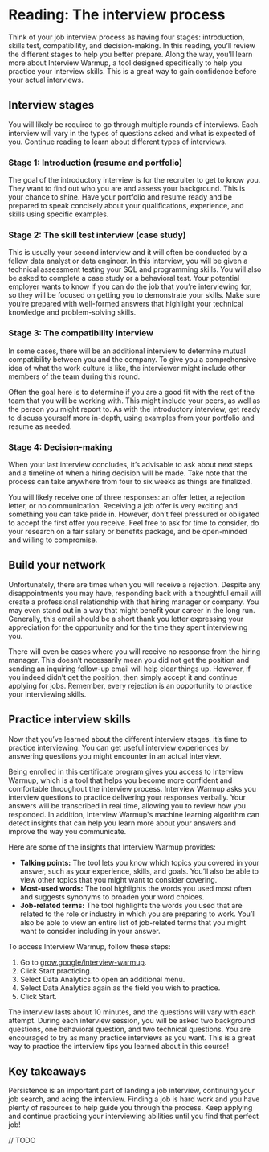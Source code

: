 # Reading: The interview process

Think of your job interview process as having four stages: introduction, skills test, compatibility, and decision-making. In this reading, you’ll review the different stages to help you better prepare. Along the way, you’ll learn more about Interview Warmup, a tool designed specifically to help you practice your interview skills. This is a great way to gain confidence before your actual interviews. 

## Interview stages

You will likely be required to go through multiple rounds of interviews. Each interview will vary in the types of questions asked and what is expected of you. Continue reading to learn about different types of interviews.

### Stage 1: Introduction (resume and portfolio)

The goal of the introductory interview is for the recruiter to get to know you. They want to find out who you are and assess your background. This is your chance to shine. Have your portfolio and resume ready and be prepared to speak concisely about your qualifications, experience, and skills using specific examples.

### Stage 2: The skill test interview (case study)

This is usually your second interview and it will often be conducted by a fellow data analyst or data engineer. In this interview, you will be given a technical assessment testing your SQL and programming skills. You will also be asked to complete a case study or a behavioral test. Your potential employer wants to know if you can do the job that you’re interviewing for, so they will be focused on getting you to demonstrate your skills. Make sure you’re prepared with well-formed answers that highlight your technical knowledge and problem-solving skills. 

### Stage 3: The compatibility interview

In some cases, there will be an additional interview to determine mutual compatibility between you and the company. To give you a comprehensive idea of what the work culture is like, the interviewer might include other members of the team during this round.

Often the goal here is to determine if you are a good fit with the rest of the team that you will be working with. This might include your peers, as well as the person you might report to. As with the introductory interview, get ready to discuss yourself more in-depth, using examples from your portfolio and resume as needed.

### Stage 4: Decision-making

When your last interview concludes, it’s advisable to ask about next steps and a timeline of when a hiring decision will be made. Take note that the process can take anywhere from four to six weeks as things are finalized.

You will likely receive one of three responses: an offer letter, a rejection letter, or no communication. Receiving a job offer is very exciting and something you can take pride in. However, don’t feel pressured or obligated to accept the first offer you receive. Feel free to ask for time to consider, do your research on a fair salary or benefits package, and be open-minded and willing to compromise.

## Build your network

Unfortunately, there are times when you will receive a rejection. Despite any disappointments you may have, responding back with a thoughtful email will create a professional relationship with that hiring manager or company. You may even stand out in a way that might benefit your career in the long run. Generally, this email should be a short thank you letter expressing your appreciation for the opportunity and for the time they spent interviewing you.

There will even be cases where you will receive no response from the hiring manager. This doesn’t necessarily mean you did not get the position and sending an inquiring follow-up email will help clear things up. However, if you indeed didn’t get the position, then simply accept it and continue applying for jobs. Remember, every rejection is an opportunity to practice your interviewing skills. 

## Practice interview skills

Now that you’ve learned about the different interview stages, it’s time to practice interviewing. You can get useful interview experiences by answering questions you might encounter in an actual interview.

Being enrolled in this certificate program gives you access to Interview Warmup, which is a tool that helps you become more confident and comfortable throughout the interview process. Interview Warmup asks you interview questions to practice delivering your responses verbally. Your answers will be transcribed in real time, allowing you to review how you responded. In addition, Interview Warmup's machine learning algorithm can detect insights that can help you learn more about your answers and improve the way you communicate.

Here are some of the insights that Interview Warmup provides:

- **Talking points:** The tool lets you know which topics you covered in your answer, such as your experience, skills, and goals. You’ll also be able to view other topics that you might want to consider covering.
- **Most-used words:** The tool highlights the words you used most often and suggests synonyms to broaden your word choices.
- **Job-related terms:** The tool highlights the words you used that are related to the role or industry in which you are preparing to work. You’ll also be able to view an entire list of job-related terms that you might want to consider including in your answer.

To access Interview Warmup, follow these steps:

1. Go to [grow.google/interview-warmup](https://grow.google/interview-warmup).
2. Click Start practicing.
3. Select Data Analytics to open an additional menu.
4. Select Data Analytics again as the field you wish to practice.
5. Click Start.

The interview lasts about 10 minutes, and the questions will vary with each attempt. During each interview session, you will be asked two background questions, one behavioral question, and two technical questions. You are encouraged to try as many practice interviews as you want. This is a great way to practice the interview tips you learned about in this course!

## Key takeaways

Persistence is an important part of landing a job interview, continuing your job search, and acing the interview. Finding a job is hard work and you have plenty of resources to help guide you through the process. Keep applying and continue practicing your interviewing abilities until you find that perfect job!

// TODO